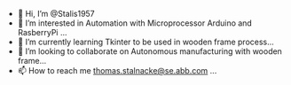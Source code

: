 - 👋 Hi, I’m @Stalis1957
- 👀 I’m interested in Automation with Microprocessor Arduino and RasberryPi  ...
- 🌱 I’m currently learning Tkinter to be used in wooden frame process...
- 💞️ I’m looking to collaborate on Autonomous manufacturing with wooden frame...
- 📫 How to reach me thomas.stalnacke@se.abb.com  ...

<!---
Stalis1957/Stalis1957 is a ✨ special ✨ repository because its `README.md` (this file) appears on your GitHub profile.
You can click the Preview link to take a look at your changes.
--->
